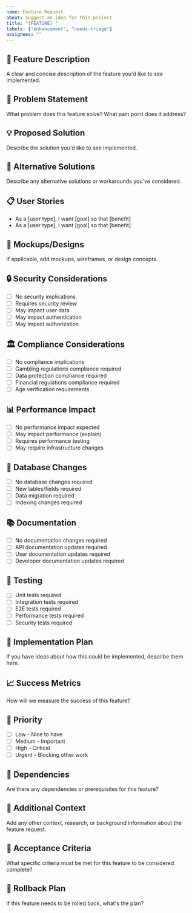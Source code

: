 ```yaml
---
name: Feature Request
about: Suggest an idea for this project
title: "[FEATURE] "
labels: ["enhancement", "needs-triage"]
assignees: ""
---
```


## 🚀 Feature Description

A clear and concise description of the feature you'd like to see implemented.

## 🎯 Problem Statement

What problem does this feature solve? What pain point does it address?

## 💡 Proposed Solution

Describe the solution you'd like to see implemented.

## 🔄 Alternative Solutions

Describe any alternative solutions or workarounds you've considered.

## 📋 User Stories

- As a [user type], I want [goal] so that [benefit]
- As a [user type], I want [goal] so that [benefit]

## 🎨 Mockups/Designs

If applicable, add mockups, wireframes, or design concepts.

## 🔒 Security Considerations

- [ ] No security implications
- [ ] Requires security review
- [ ] May impact user data
- [ ] May impact authentication
- [ ] May impact authorization

## 🏛️ Compliance Considerations

- [ ] No compliance implications
- [ ] Gambling regulations compliance required
- [ ] Data protection compliance required
- [ ] Financial regulations compliance required
- [ ] Age verification requirements

## 📊 Performance Impact

- [ ] No performance impact expected
- [ ] May impact performance (explain)
- [ ] Requires performance testing
- [ ] May require infrastructure changes

## 🔄 Database Changes

- [ ] No database changes required
- [ ] New tables/fields required
- [ ] Data migration required
- [ ] Indexing changes required

## 📚 Documentation

- [ ] No documentation changes required
- [ ] API documentation updates required
- [ ] User documentation updates required
- [ ] Developer documentation updates required

## 🧪 Testing

- [ ] Unit tests required
- [ ] Integration tests required
- [ ] E2E tests required
- [ ] Performance tests required
- [ ] Security tests required

## 🚀 Implementation Plan

If you have ideas about how this could be implemented, describe them here.

## 📈 Success Metrics

How will we measure the success of this feature?

## 🎯 Priority

- [ ] Low - Nice to have
- [ ] Medium - Important
- [ ] High - Critical
- [ ] Urgent - Blocking other work

## 🔄 Dependencies

Are there any dependencies or prerequisites for this feature?

## 📝 Additional Context

Add any other context, research, or background information about the feature request.

## 🎯 Acceptance Criteria

What specific criteria must be met for this feature to be considered complete?

## 🔄 Rollback Plan

If this feature needs to be rolled back, what's the plan?
